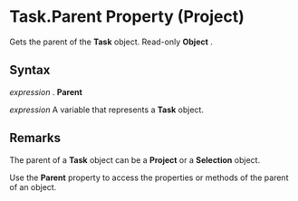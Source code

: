 
# Task.Parent Property (Project)

Gets the parent of the  **Task** object. Read-only **Object** .


## Syntax

 _expression_ . **Parent**

 _expression_ A variable that represents a **Task** object.


## Remarks

The parent of a  **Task** object can be a **Project** or a **Selection** object.

Use the  **Parent** property to access the properties or methods of the parent of an object.

